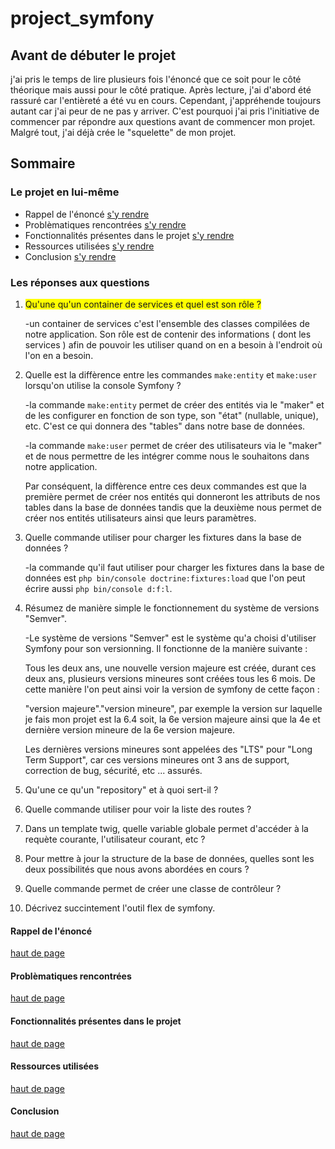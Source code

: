 # project_symfony

## Avant de débuter le projet

j'ai pris le temps de lire plusieurs fois l'énoncé que ce soit pour le côté théorique mais aussi pour le côté pratique. Après lecture, j'ai d'abord été rassuré car l'entièreté a été vu en cours. Cependant, j'appréhende toujours autant car j'ai peur de ne pas y arriver. 
C'est pourquoi j'ai pris l'initiative de commencer par répondre aux questions avant de commencer mon projet. Malgré tout, j'ai déjà crée le "squelette" de mon projet. 

## Sommaire 

### Le projet en lui-même

* Rappel de l'énoncé [s'y rendre](#rappel-de-lénoncé)
* Problèmatiques rencontrées [s'y rendre](#problèmatiques-rencontrées)
* Fonctionnalités présentes dans le projet [s'y rendre](#fonctionnalités-présentes-dans-le-projet)
* Ressources utilisées [s'y rendre](#ressources-utilisées)
* Conclusion [s'y rendre](#conclusion)

### Les réponses aux questions

1. <span style="background-color: yellow;">Qu'une qu'un container de services et quel est son rôle ? </span>

    -un container de services c'est l'ensemble des classes compilées de notre application. Son rôle est de contenir des informations ( dont les services ) afin de pouvoir les utiliser quand on en a besoin à l'endroit où l'on en a besoin. 

2. Quelle est la diffèrence entre les commandes ```make:entity``` et ```make:user``` lorsqu'on utilise la console Symfony ? 

    -la commande ```make:entity``` permet de créer des entités via le "maker" et de les configurer en fonction de son type, son "état" (nullable, unique), etc. C'est ce qui donnera des "tables" dans notre base de données.

    -la commande ```make:user``` permet de créer des utilisateurs via le "maker" et de nous permettre de les intégrer comme nous le souhaitons dans notre application.

    Par conséquent, la diffèrence entre ces deux commandes est que la première permet de créer nos entités qui donneront les attributs de nos tables dans la base de données tandis que la deuxième nous permet de créer nos entités utilisateurs ainsi que leurs paramètres.

3. Quelle commande utiliser pour charger les fixtures dans la base de données ? 

    -la commande qu'il faut utiliser pour charger les fixtures dans la base de données est ```php bin/console doctrine:fixtures:load``` que l'on peut écrire aussi ```php bin/console d:f:l```.

4. Résumez de manière simple le fonctionnement du système de versions "Semver".

    -Le système de versions "Semver" est le système qu'a choisi d'utiliser Symfony pour son versionning. 
    Il fonctionne de la manière suivante :

    Tous les deux ans, une nouvelle version majeure est créée, durant ces deux ans, plusieurs versions mineures sont créées tous les 6 mois. De cette manière l'on peut ainsi voir la version de symfony de cette façon :

    "version majeure"."version mineure", par exemple la version sur laquelle je fais mon projet est la 6.4 soit, la 6e version majeure ainsi que la 4e et dernière version mineure de la 6e version majeure. 

    Les dernières versions mineures sont appelées des "LTS" pour "Long Term Support", car ces versions mineures ont 3 ans de support, correction de bug, sécurité, etc ... assurés. 

5. Qu'une ce qu'un "repository" et à quoi sert-il ? 
6. Quelle commande utiliser pour voir la liste des routes ?
7. Dans un template twig, quelle variable globale permet d'accéder à la requète courante, l'utilisateur courant, etc ?
8. Pour mettre à jour la structure de la base de données, quelles sont les deux possibilités que nous avons abordées en cours ?
9. Quelle commande permet de créer une classe de contrôleur ?
10. Décrivez succintement l'outil flex de symfony.

#### Rappel de l'énoncé 
[haut de page](#sommaire)


#### Problèmatiques rencontrées
[haut de page](#sommaire)


#### Fonctionnalités présentes dans le projet
[haut de page](#sommaire)


#### Ressources utilisées
[haut de page](#sommaire)


#### Conclusion
[haut de page](#sommaire)